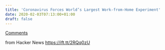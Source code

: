 ```yaml
---
title: 'Coronavirus Forces World’s Largest Work-from-Home Experiment'
date: 2020-02-03T07:13:00+01:00
draft: false
---
```


[Comments](https://news.ycombinator.com/item?id=22221507)  
  
from Hacker News https://ift.tt/2RQq0zU